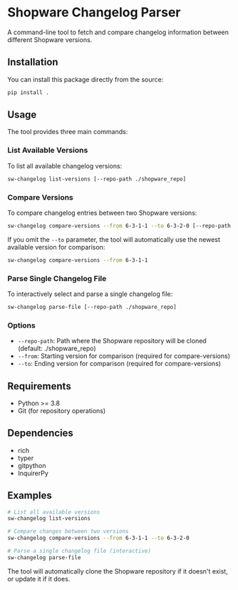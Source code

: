 # Shopware Changelog Parser

A command-line tool to fetch and compare changelog information between different Shopware versions.

## Installation

You can install this package directly from the source:

```bash
pip install .
```

## Usage

The tool provides three main commands:

### List Available Versions

To list all available changelog versions:

```bash
sw-changelog list-versions [--repo-path ./shopware_repo]
```

### Compare Versions

To compare changelog entries between two Shopware versions:

```bash
sw-changelog compare-versions --from 6-3-1-1 --to 6-3-2-0 [--repo-path ./shopware_repo]
```

If you omit the `--to` parameter, the tool will automatically use the newest available version for comparison:

```bash
sw-changelog compare-versions --from 6-3-1-1
```

### Parse Single Changelog File

To interactively select and parse a single changelog file:

```bash
sw-changelog parse-file [--repo-path ./shopware_repo]
```

### Options

- `--repo-path`: Path where the Shopware repository will be cloned (default: ./shopware_repo)
- `--from`: Starting version for comparison (required for compare-versions)
- `--to`: Ending version for comparison (required for compare-versions)

## Requirements

- Python >= 3.8
- Git (for repository operations)

## Dependencies

- rich
- typer
- gitpython
- InquirerPy

## Examples

```bash
# List all available versions
sw-changelog list-versions

# Compare changes between two versions
sw-changelog compare-versions --from 6-3-1-1 --to 6-3-2-0

# Parse a single changelog file (interactive)
sw-changelog parse-file
```

The tool will automatically clone the Shopware repository if it doesn't exist, or update it if it does.
